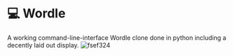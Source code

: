 # 💻 Wordle
A working command-line-interface Wordle clone done in python including a decently laid out display.
![fsef324](https://user-images.githubusercontent.com/92184180/201766601-85950fd3-22ef-42f0-8772-98f4397d2576.png)


